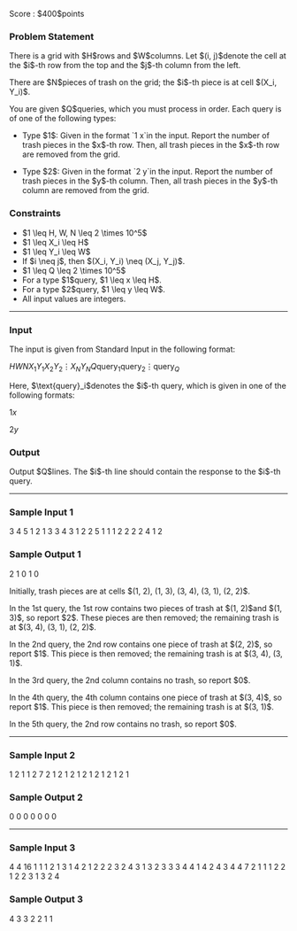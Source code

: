 
<div>

<span>

<span>

<p>
Score : $400$points
</p>

<div>

<section>

### **Problem Statement**

<p>
There is a grid with $H$rows and $W$columns. Let $(i, j)$denote the cell at the $i$-th row from the top and the $j$-th column from the left.
</p>

<p>
There are $N$pieces of trash on the grid; the $i$-th piece is at cell $(X_i, Y_i)$.
</p>

<p>
You are given $Q$queries, which you must process in order. Each query is of one of the following types:
</p>

<ul>

<li>

<p>
Type $1$: Given in the format `1 x`in the input. Report the number of trash pieces in the $x$-th row. Then, all trash pieces in the $x$-th row are removed from the grid.
</p>

</li>

<li>

<p>
Type $2$: Given in the format `2 y`in the input. Report the number of trash pieces in the $y$-th column. Then, all trash pieces in the $y$-th column are removed from the grid.
</p>

</li>

</ul>

</section>

</div>

<div>

<section>

### **Constraints**

<ul>

<li>
$1 \leq H, W, N \leq 2 \times 10^5$
</li>

<li>
$1 \leq X_i \leq H$
</li>

<li>
$1 \leq Y_i \leq W$
</li>

<li>
If $i \neq j$, then $(X_i, Y_i) \neq (X_j, Y_j)$.
</li>

<li>
$1 \leq Q \leq 2 \times 10^5$
</li>

<li>
For a type $1$query, $1 \leq x \leq H$.
</li>

<li>
For a type $2$query, $1 \leq y \leq W$.
</li>

<li>
All input values are integers.
</li>

</ul>

</section>

</div>

---

<div>

<div>

<section>

### **Input**

<p>
The input is given from Standard Input in the following format:
</p>

<div>

$H$$W$$N$$X_1$$Y_1$$X_2$$Y_2$$\vdots$$X_N$$Y_N$$Q$$\text{query}_1$$\text{query}_2$$\vdots$$\text{query}_Q$
</div>

<p>
Here, $\text{query}_i$denotes the $i$-th query, which is given in one of the following formats:
</p>

<div>

$1$$x$
</div>

<div>

$2$$y$
</div>

</section>

</div>

<div>

<section>

### **Output**

<p>
Output $Q$lines. The $i$-th line should contain the response to the $i$-th query.
</p>

</section>

</div>

</div>

---

<div>

<section>

### **Sample Input 1**

<div>

3 4 5
1 2
1 3
3 4
3 1
2 2
5
1 1
1 2
2 2
2 4
1 2

</div>

</section>

</div>

<div>

<section>

### **Sample Output 1**

<div>

2
1
0
1
0

</div>

<p>
Initially, trash pieces are at cells $(1, 2), (1, 3), (3, 4), (3, 1), (2, 2)$.
</p>

<p>
In the 1st query, the 1st row contains two pieces of trash at $(1, 2)$and $(1, 3)$, so report $2$. These pieces are then removed; the remaining trash is at $(3, 4), (3, 1), (2, 2)$.
</p>

<p>
In the 2nd query, the 2nd row contains one piece of trash at $(2, 2)$, so report $1$. This piece is then removed; the remaining trash is at $(3, 4), (3, 1)$.
</p>

<p>
In the 3rd query, the 2nd column contains no trash, so report $0$.
</p>

<p>
In the 4th query, the 4th column contains one piece of trash at $(3, 4)$, so report $1$. This piece is then removed; the remaining trash is at $(3, 1)$.
</p>

<p>
In the 5th query, the 2nd row contains no trash, so report $0$.
</p>

</section>

</div>

---

<div>

<section>

### **Sample Input 2**

<div>

1 2 1
1 2
7
2 1
2 1
2 1
2 1
2 1
2 1
2 1

</div>

</section>

</div>

<div>

<section>

### **Sample Output 2**

<div>

0
0
0
0
0
0
0

</div>

</section>

</div>

---

<div>

<section>

### **Sample Input 3**

<div>

4 4 16
1 1
1 2
1 3
1 4
2 1
2 2
2 3
2 4
3 1
3 2
3 3
3 4
4 1
4 2
4 3
4 4
7
2 1
1 1
2 2
1 2
2 3
1 3
2 4

</div>

</section>

</div>

<div>

<section>

### **Sample Output 3**

<div>

4
3
3
2
2
1
1

</div>

</section>

</div>

</span>

</span>

</div>

